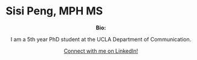 # Sisi Peng, MPH MS

<p align="center"><b>
Bio:
</b></p>

<p align="center">
I am a 5th year PhD student at the UCLA Department of Communication.
</p>

<p align="center">
<a href="https://www.linkedin.com/in/sisipeng/">Connect with me on LinkedIn!</a>
</p>
